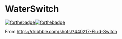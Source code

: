# WaterSwitch
[![forthebadge](http://forthebadge.com/images/badges/makes-people-smile.svg)](http://forthebadge.com)[![forthebadge](http://forthebadge.com/images/badges/powered-by-electricity.svg)](http://forthebadge.com)

From https://dribbble.com/shots/2440217-Fluid-Switch
